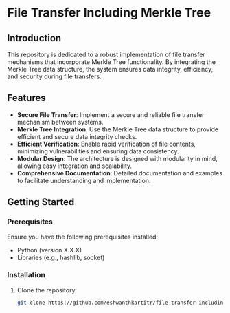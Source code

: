 # File Transfer Including Merkle Tree

## Introduction

This repository is dedicated to a robust implementation of file transfer mechanisms that incorporate Merkle Tree functionality. By integrating the Merkle Tree data structure, the system ensures data integrity, efficiency, and security during file transfers.

## Features

- **Secure File Transfer**: Implement a secure and reliable file transfer mechanism between systems.
- **Merkle Tree Integration**: Use the Merkle Tree data structure to provide efficient and secure data integrity checks.
- **Efficient Verification**: Enable rapid verification of file contents, minimizing vulnerabilities and ensuring data consistency.
- **Modular Design**: The architecture is designed with modularity in mind, allowing easy integration and scalability.
- **Comprehensive Documentation**: Detailed documentation and examples to facilitate understanding and implementation.

## Getting Started

### Prerequisites

Ensure you have the following prerequisites installed:

- Python (version X.X.X)
- Libraries (e.g., hashlib, socket)

### Installation

1. Clone the repository:

   ```bash
   git clone https://github.com/eshwanthkartitr/file-transfer-including-Merkle-tree.git
